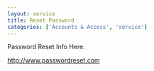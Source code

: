 ```yaml
---
layout: service
title: Reset Password
categories: ['Accounts & Access', 'service']
---
```


Password Reset Info Here.

http://www.passwordreset.com